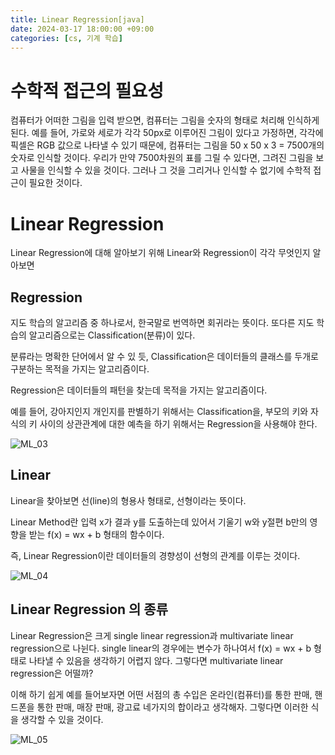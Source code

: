 ```yaml
---
title: Linear Regression[java]
date: 2024-03-17 18:00:00 +09:00
categories: [cs, 기계 학습]
---
```


# 수학적 접근의 필요성

컴퓨터가 어떠한 그림을 입력 받으면, 컴퓨터는 그림을 숫자의 형태로 처리해 인식하게 된다. 예를 들어, 가로와 세로가 각각 50px로 이루어진 그림이 있다고 가정하면, 각각에 픽셀은 RGB 값으로 나타낼 수 있기 때문에, 컴퓨터는 그림을 50 x 50 x 3 = 7500개의 숫자로 인식할 것이다. 우리가 만약 7500차원의 표를 그릴 수 있다면, 그려진 그림을 보고 사물을 인식할 수 있을 것이다. 그러나 그 것을 그리거나 인식할 수 없기에 수학적 접근이 필요한 것이다.

# Linear Regression

Linear Regression에 대해 알아보기 위해 Linear와 Regression이 각각 무엇인지 알아보면

## Regression

지도 학습의 알고리즘 중 하나로서, 한국말로 번역하면 회귀라는 뜻이다. 또다른 지도 학습의 알고리즘으로는 Classification(분류)이 있다.

분류라는 명확한 단어에서 알 수 있 듯, Classification은 데이터들의 클래스를 두개로 구분하는 목적을 가지는 알고리즘이다.

Regression은 데이터들의 패턴을 찾는데 목적을 가지는 알고리즘이다.

예를 들어, 강아지인지 개인지를 판별하기 위해서는 Classification을, 부모의 키와 자식의 키 사이의 상관관계에 대한 예측을 하기 위해서는 Regression을 사용해야 한다.


![ML_03](https://github.com/patchpark/patchpark.github.io/assets/116805893/c9a6c604-8eff-48ee-88d8-5dad045bb5ed)


## Linear
Linear을 찾아보면 선(line)의 형용사 형태로, 선형이라는 뜻이다.

Linear Method란 입력 x가 결과 y를 도출하는데 있어서 기울기 w와 y절편 b만의 영향을 받는 f(x) = wx + b 형태의 함수이다.

즉, Linear Regression이란 데이터들의 경향성이 선형의 관계를 이루는 것이다.

![ML_04](https://github.com/patchpark/patchpark.github.io/assets/116805893/45171ea2-9e61-4789-8b45-786ced7ed13f)


## Linear Regression 의 종류
Linear Regression은 크게 single linear regression과 multivariate linear regression으로 나뉜다. single linear의 경우에는 변수가 하나여서 f(x) = wx + b 형태로 나타낼 수 있음을 생각하기 어렵지 않다. 그렇다면 multivariate linear regression은 어떨까?

이해 하기 쉽게 예를 들어보자면 어떤 서점의 총 수입은 온라인(컴퓨터)를 통한 판매, 핸드폰을 통한 판매, 매장 판매, 광고료 네가지의 합이라고 생각해자. 그렇다면 이러한 식을 생각할 수 있을 것이다.

![ML_05](https://github.com/patchpark/patchpark.github.io/assets/116805893/6c3e8b98-7a3a-4237-860b-5e23cdc9a5de)